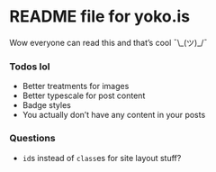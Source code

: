 # README file for yoko.is

Wow everyone can read this and that’s cool ¯\\\_(ツ)\_/¯

### Todos lol
- Better treatments for images
- Better typescale for post content
- Badge styles
- You actually don’t have any content in your posts

### Questions
- `id`s instead of `class`es for site layout stuff?